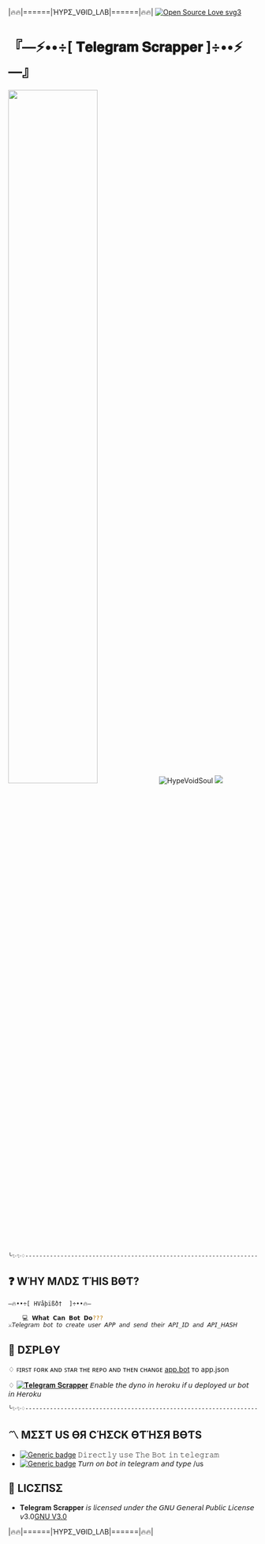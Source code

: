 |🔥🔥|======|ΉYPΣ_VӨID_LΛB|======|🔥🔥|
[![Open Source Love svg3](https://badges.frapsoft.com/os/v3/open-source.svg?v=103)](https://github.com/ellerbrock/open-source-badges/)
# 『—⚡️••÷[  𝐓𝐞𝐥𝐞𝐠𝐫𝐚𝐦 𝐒𝐜𝐫𝐚𝐩𝐩𝐞𝐫  ]÷••⚡️—』
<img src="https://telegra.ph/file/d80887fc658949a5a674c.jpg" width="60%" />
<img align="centre" src="https://img.shields.io/badge/Made%20for-VSCode-1f425f.svg" alt="HypeVoidSoul"/>
<img align="centre" src="https://img.shields.io/badge/Maintained%3F-yes-green.svg"/>

```sh
╰✨✨♢--------------------------------------------------------------------♢✨✨╮
```
## ❓ WΉY MΛDΣ ƬΉIS BӨƬ?
```sh
—🔥••÷[ HVåþïßð†  ]÷••🔥—

    💻 𝗪𝗵𝗮𝘁 𝗖𝗮𝗻 𝗕𝗼𝘁 𝗗𝗼???
⚔️𝘛𝘦𝘭𝘦𝘨𝘳𝘢𝘮 𝘣𝘰𝘵 𝘵𝘰 𝘤𝘳𝘦𝘢𝘵𝘦 𝘶𝘴𝘦𝘳 𝘈𝘗𝘗 𝘢𝘯𝘥 𝘴𝘦𝘯𝘥 𝘵𝘩𝘦𝘪𝘳 𝘈𝘗𝘐_𝘐𝘋 𝘢𝘯𝘥 𝘈𝘗𝘐_𝘏𝘈𝘚𝘏 

```
## 💠 DΣPLӨY
♢ ꜰɪʀꜱᴛ ꜰᴏʀᴋ ᴀɴᴅ ꜱᴛᴀʀ ᴛʜᴇ ʀᴇᴘᴏ ᴀɴᴅ ᴛʜᴇɴ ᴄʜᴀɴɢᴇ [app.bot](app.bot) ᴛᴏ app.json

♢ [![𝐓𝐞𝐥𝐞𝐠𝐫𝐚𝐦 𝐒𝐜𝐫𝐚𝐩𝐩𝐞𝐫](https://www.herokucdn.com/deploy/button.svg)](https://heroku.com/deploy?template=https://github.com/HypeVoidSoul/Telegram-Scrapper.gi/tree/VOID)
𝘌𝘯𝘢𝘣𝘭𝘦 𝘵𝘩𝘦 𝘥𝘺𝘯𝘰 𝘪𝘯 𝘩𝘦𝘳𝘰𝘬𝘶 𝘪𝘧 𝘶 𝘥𝘦𝘱𝘭𝘰𝘺𝘦𝘥 𝘶𝘳 𝘣𝘰𝘵 𝘪𝘯 𝘏𝘦𝘳𝘰𝘬𝘶

```sh
╰✨✨♢--------------------------------------------------------------------♢✨✨╮
```

## 〽️ MΣΣƬ US ӨЯ CΉΣCK ӨƬΉΣЯ BӨƬS   
- [![Generic badge](https://img.shields.io/badge/𝐓𝐞𝐥𝐞𝐠𝐫𝐚𝐦_𝐒𝐜𝐫𝐚𝐩𝐩𝐞𝐫-Vïå_ßð†-red.svg)](https://t.me/HVApiBot)
𝙳𝚒𝚛𝚎𝚌𝚝𝚕𝚢 𝚞𝚜𝚎 𝚃𝚑𝚎 𝙱𝚘𝚝 𝚒𝚗 𝚝𝚎𝚕𝚎𝚐𝚛𝚊𝚖
- [![Generic badge](https://img.shields.io/badge/𝙷𝚢𝚙𝚎𝚅𝚘𝚒𝚍𝙱𝚘𝚝-Vïå_ßð†-orange.svg)](https://t.me/HypeVoidBot) 𝘛𝘶𝘳𝘯 𝘰𝘯 𝘣𝘰𝘵 𝘪𝘯 𝘵𝘦𝘭𝘦𝘨𝘳𝘢𝘮 𝘢𝘯𝘥 𝘵𝘺𝘱𝘦 /us


## 📜 LICΣПSΣ
- 𝐓𝐞𝐥𝐞𝐠𝐫𝐚𝐦 𝐒𝐜𝐫𝐚𝐩𝐩𝐞𝐫 𝘪𝘴 𝘭𝘪𝘤𝘦𝘯𝘴𝘦𝘥 𝘶𝘯𝘥𝘦𝘳 𝘵𝘩𝘦 𝘎𝘕𝘜 𝘎𝘦𝘯𝘦𝘳𝘢𝘭 𝘗𝘶𝘣𝘭𝘪𝘤 𝘓𝘪𝘤𝘦𝘯𝘴𝘦 𝘷3.0[GNU V3.0](LICENSE)

|🔥🔥|======|ΉYPΣ_VӨID_LΛB|======|🔥🔥|
